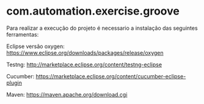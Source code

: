 # com.automation.exercise.groove


Para realizar a execução do projeto é necessario a instalação das seguintes ferramentas:

Eclipse versão oxygen:
https://www.eclipse.org/downloads/packages/release/oxygen


Testng:
http://marketplace.eclipse.org/content/testng-eclipse


Cucumber:
https://marketplace.eclipse.org/content/cucumber-eclipse-plugin


Maven:
https://maven.apache.org/download.cgi
